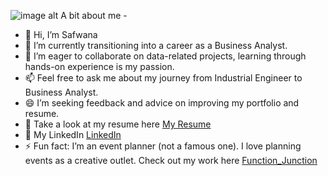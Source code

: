 ![image alt](https://github.com/Safwana15/Safwana15/blob/4e0bd76a378f38d38412e58b9892a0b66d5eb7d1/GITHUB.jpg)
A bit about me - 
- 👋 Hi, I’m Safwana
- 👀 I’m currently transitioning into a career as a Business Analyst.
- 💞️ I’m eager to collaborate on data-related projects, learning through hands-on experience is my passion.
- 📫 Feel free to ask me about my journey from Industrial Engineer to Business Analyst.
- 😄 I’m seeking feedback and advice on improving my portfolio and resume.
- 📄 Take a look at my resume here  [My Resume](https://drive.google.com/file/d/1tnLNDDHJcDLMFnU38oKIoebNB7lWyfZh/view?usp=sharing)
- 🌱 My LinkedIn [LinkedIn](https://www.linkedin.com/in/safwana/)
- ⚡ Fun fact: I’m an event planner (not a famous one). I love planning events as a creative outlet. Check out my work here [Function_Junction](https://www.instagram.com/function_junction_events.gta/) 

<!---
Safwana15/Safwana15 is a ✨ special ✨ repository because its `README.md` (this file) appears on your GitHub profile.
You can click the Preview link to take a look at your changes.
--->
